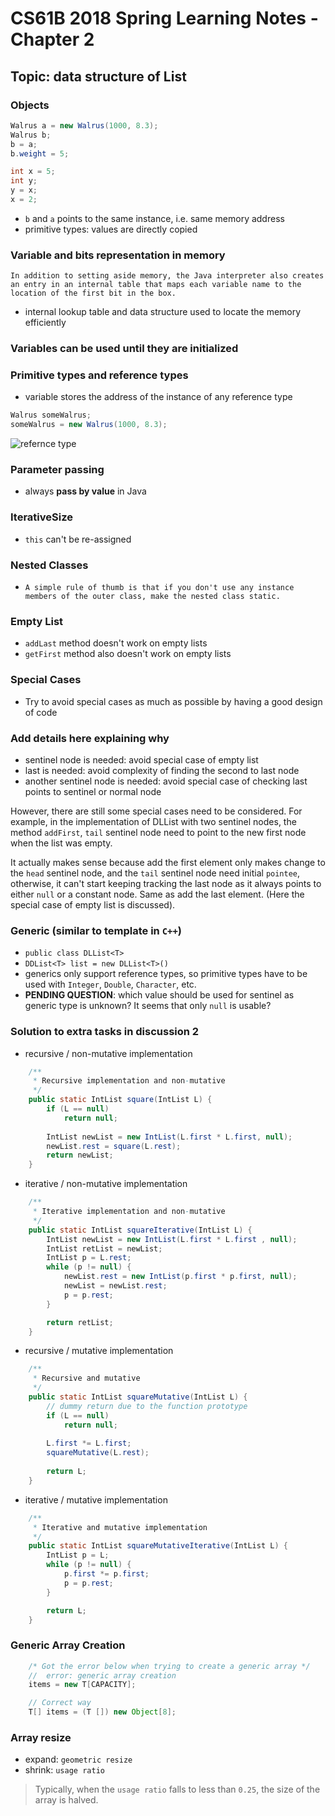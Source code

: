 # CS61B 2018 Spring Learning Notes - Chapter 2

## Topic: data structure of List

### Objects
```java
Walrus a = new Walrus(1000, 8.3);
Walrus b;
b = a;
b.weight = 5;

int x = 5;
int y;
y = x;
x = 2;
```
- `b` and `a` points to the same instance, i.e. same memory address
- primitive types: values are directly copied

### Variable and bits representation in memory
`In addition to setting aside memory, the Java interpreter also creates an entry in an internal table that maps each variable name to the location of the first bit in the box.`
- internal lookup table and data structure used to locate the memory efficiently


### Variables can be used until they are initialized

### Primitive types and reference types
- variable stores the address of the instance of any reference type
```java
Walrus someWalrus;
someWalrus = new Walrus(1000, 8.3);
```
![refernce type](./../asset/reference_type.png "Reference Type")


### Parameter passing
- always **pass by value** in Java 


### IterativeSize
- `this` can't be re-assigned


### Nested Classes
- `A simple rule of thumb is that if you don't use any instance members of the outer class, make the nested class static.`


### Empty List
- `addLast` method doesn't work on empty lists
- `getFirst` method also doesn't work on empty lists


### Special Cases
- Try to avoid special cases as much as possible by having a good design of code

### Add details here explaining why
- sentinel node is needed: avoid special case of empty list
- last is needed: avoid complexity of finding the second to last node
- another sentinel node is needed: avoid special case of checking last points to sentinel or normal node

However, there are still some special cases need to be considered. For example, in the implementation of DLList with two sentinel nodes, the method `addFirst`, `tail` sentinel node need to point to the new first node when the list was empty.

It actually makes sense because add the first element only makes change to the `head` sentinel node, and the `tail` sentinel node need initial `pointee`, otherwise, it can't start keeping tracking the last node as it always points to either `null` or a constant node. Same as add the last element. (Here the special case of empty list is discussed).


### Generic (similar to template in `C++`)
- `public class DLList<T>`
- `DDList<T> list = new DLList<T>()`
- generics only support reference types, so primitive types have to be used with `Integer`, `Double`, `Character`, etc.
- **PENDING QUESTION**: which value should be used for sentinel as generic type is unknown? It seems that only `null` is usable?

### Solution to extra tasks in discussion 2
- recursive / non-mutative implementation
```java
    /**
     * Recursive implementation and non-mutative
     */
    public static IntList square(IntList L) {
        if (L == null)
            return null;
        
        IntList newList = new IntList(L.first * L.first, null);
        newList.rest = square(L.rest);
        return newList;
    }
```
- iterative / non-mutative implementation
```java
    /**
     * Iterative implementation and non-mutative
     */
    public static IntList squareIterative(IntList L) {
        IntList newList = new IntList(L.first * L.first , null);
        IntList retList = newList;
        IntList p = L.rest;
        while (p != null) {
            newList.rest = new IntList(p.first * p.first, null);
            newList = newList.rest;
            p = p.rest;
        }

        return retList;
    }
```
- recursive / mutative implementation
```java
    /**
     * Recursive and mutative
     */
    public static IntList squareMutative(IntList L) {
        // dummy return due to the function prototype
        if (L == null)
            return null;
        
        L.first *= L.first;
        squareMutative(L.rest);
        
        return L;
    }
```
- iterative / mutative implementation
```java
    /**
     * Iterative and mutative implementation
     */
    public static IntList squareMutativeIterative(IntList L) {
        IntList p = L;
        while (p != null) {
            p.first *= p.first;
            p = p.rest;
        }

        return L;
    }
```

### Generic Array Creation
```java
    /* Got the error below when trying to create a generic array */
    //  error: generic array creation
    items = new T[CAPACITY];

    // Correct way
    T[] items = (T []) new Object[8];
```

### Array resize
- expand: `geometric resize`
- shrink: `usage ratio`

> Typically, when the `usage ratio` falls to less than `0.25`, the size of the array is halved.
